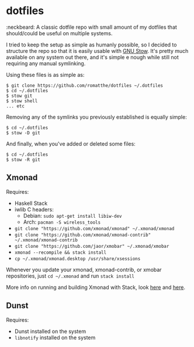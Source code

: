 # dotfiles
:neckbeard: A classic dotfile repo with small amount of my dotfiles that should/could be useful on multiple systems.

I tried to keep the setup as simple as humanly possible, so I decided to structure the repo so that it is easily usable with [GNU Stow][1]. It's pretty much available on any system out there, and it's simple e
nough while still not requiring any manual symlinking.

Using these files is as simple as:
```
$ git clone https://github.com/romatthe/dotfiles ~/.dotfiles
$ cd ~/.dotfiles
$ stow git
$ stow shell
... etc
```

Removing any of the symlinks you previously established is equally simple:
```
$ cd ~/.dotfiles
$ stow -D git
```

And finally, when you've added or deleted some files:
```
$ cd ~/.dotfiles
$ stow -R git
```

## Xmonad

Requires:
* Haskell Stack
* iwlib C headers:
  * Debian: `sudo apt-get install libiw-dev`
  * Arch: `pacman -S wireless_tools`
* `git clone "https://github.com/xmonad/xmonad" ~/.xmonad/xmonad`
* `git clone "https://github.com/xmonad/xmonad-contrib" ~/.xmonad/xmonad-contrib`
* `git clone "https://github.com/jaor/xmobar" ~/.xmonad/xmobar`
* `xmonad --recompile && stack install`
* `cp ~/.xmonad/xmonad.desktop /usr/share/xsessions`

Whenever you update your xmonad, xmonad-contrib, or xmobar repositories, just `cd
~/.xmonad` and run `stack install`

More info on running and building Xmonad with Stack, look [here][2] and [here][3].

## Dunst

Requires:
* Dunst installed on the system
* `libnotify` installed on the system

[1]: https://www.gnu.org/software/stow/
[2]: https://brianbuccola.com/how-to-install-xmonad-and-xmobar-via-stack/
[3]: http://sitr.us/2018/05/13/build-xmonad-with-stack.html
